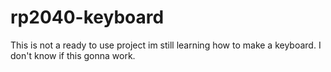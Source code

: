 # rp2040-keyboard

This is not a ready to use project im still learning how to make a keyboard.
I don't know if this gonna work.
